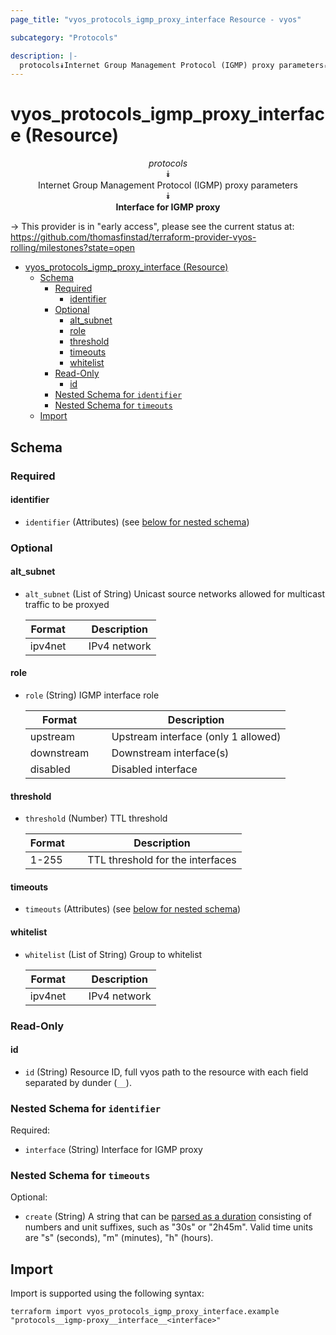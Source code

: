 ```yaml
---
page_title: "vyos_protocols_igmp_proxy_interface Resource - vyos"

subcategory: "Protocols"

description: |-
  protocols⯯Internet Group Management Protocol (IGMP) proxy parameters⯯Interface for IGMP proxy
---
```


# vyos_protocols_igmp_proxy_interface (Resource)
<center>


*protocols*  
⯯  
Internet Group Management Protocol (IGMP) proxy parameters  
⯯  
**Interface for IGMP proxy**


</center>

-> This provider is in "early access", please see the current status at: https://github.com/thomasfinstad/terraform-provider-vyos-rolling/milestones?state=open

<!--TOC-->

- [vyos_protocols_igmp_proxy_interface (Resource)](#vyos_protocols_igmp_proxy_interface-resource)
  - [Schema](#schema)
    - [Required](#required)
      - [identifier](#identifier)
    - [Optional](#optional)
      - [alt_subnet](#alt_subnet)
      - [role](#role)
      - [threshold](#threshold)
      - [timeouts](#timeouts)
      - [whitelist](#whitelist)
    - [Read-Only](#read-only)
      - [id](#id)
    - [Nested Schema for `identifier`](#nested-schema-for-identifier)
    - [Nested Schema for `timeouts`](#nested-schema-for-timeouts)
  - [Import](#import)

<!--TOC-->

<!-- schema generated by tfplugindocs -->
## Schema

### Required

#### identifier
- `identifier` (Attributes) (see [below for nested schema](#nestedatt--identifier))

### Optional

#### alt_subnet
- `alt_subnet` (List of String) Unicast source networks allowed for multicast traffic to be proxyed

    |  Format   &emsp;|  Description   |
    |-----------|----------------|
    |  ipv4net  &emsp;|  IPv4 network  |
#### role
- `role` (String) IGMP interface role

    |  Format      &emsp;|  Description                          |
    |--------------|---------------------------------------|
    |  upstream    &emsp;|  Upstream interface (only 1 allowed)  |
    |  downstream  &emsp;|  Downstream interface(s)              |
    |  disabled    &emsp;|  Disabled interface                   |
#### threshold
- `threshold` (Number) TTL threshold

    |  Format  &emsp;|  Description                       |
    |----------|------------------------------------|
    |  1-255   &emsp;|  TTL threshold for the interfaces  |
#### timeouts
- `timeouts` (Attributes) (see [below for nested schema](#nestedatt--timeouts))
#### whitelist
- `whitelist` (List of String) Group to whitelist

    |  Format   &emsp;|  Description   |
    |-----------|----------------|
    |  ipv4net  &emsp;|  IPv4 network  |

### Read-Only

#### id
- `id` (String) Resource ID, full vyos path to the resource with each field separated by dunder (`__`).

<a id="nestedatt--identifier"></a>
### Nested Schema for `identifier`

Required:

- `interface` (String) Interface for IGMP proxy


<a id="nestedatt--timeouts"></a>
### Nested Schema for `timeouts`

Optional:

- `create` (String) A string that can be [parsed as a duration](https://pkg.go.dev/time#ParseDuration) consisting of numbers and unit suffixes, such as &#34;30s&#34; or &#34;2h45m&#34;. Valid time units are &#34;s&#34; (seconds), &#34;m&#34; (minutes), &#34;h&#34; (hours).

## Import

Import is supported using the following syntax:

```shell
terraform import vyos_protocols_igmp_proxy_interface.example "protocols__igmp-proxy__interface__<interface>"
```
